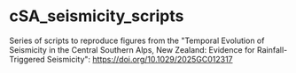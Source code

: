 # cSA_seismicity_scripts
Series of scripts to reproduce figures from the "Temporal Evolution of Seismicity in the Central Southern Alps, New Zealand: Evidence for Rainfall-Triggered Seismicity": https://doi.org/10.1029/2025GC012317
